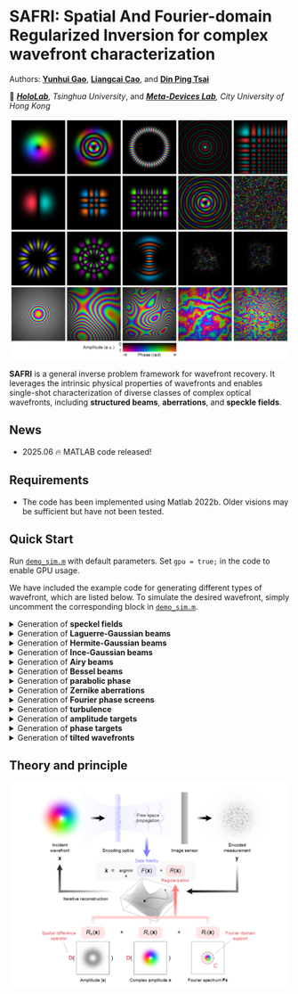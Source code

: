 # **SAFRI**: **S**patial **A**nd **F**ourier-domain **R**egularized **I**nversion for complex wavefront characterization

Authors: **[Yunhui Gao](https://github.com/Yunhui-Gao)**, **[Liangcai Cao](https://scholar.google.com/citations?user=FYYb_-wAAAAJ&hl=en)**, and **[Din Ping Tsai](https://www.cityu.edu.hk/stfprofile/dptsai.htm)**

:school: *[**HoloLab**](http://www.holoddd.com/), Tsinghua University*, and *[**Meta-Devices Lab**](https://dinpingtsai.wixsite.com/mysite), City University of Hong Kong*



<p align="left">
<img src="imgs/fig1.png", width='800'>
</p>


**SAFRI** is a general inverse problem framework for wavefront recovery. It leverages the intrinsic physical properties of wavefronts and enables single-shot characterization of diverse classes of complex optical wavefronts, including **structured beams**, **aberrations**, and **speckle fields**.

## News

- 2025.06 :fire: MATLAB code released!


## Requirements
- The code has been implemented using Matlab 2022b. Older visions may be sufficient but have not been tested.

## Quick Start
Run [`demo_sim.m`](https://github.com/THUHoloLab/SAFRI/blob/master/demo_sim.m) with default parameters. Set `gpu = true;` in the code to enable GPU usage.

We have included the example code for generating different types of wavefront, which are listed below. To simulate the desired wavefront, simply uncomment the corresponding block in [`demo_sim.m`](https://github.com/THUHoloLab/SAFRI/blob/master/demo_sim.m).

<details>
<summary> Generation of <strong>speckel fields</strong></summary>

```matlab
rng(0)                          % random seed, for reproducibility
grain_size = 8;                 % speckle grain size (pixel)
m = round(n/grain_size);        % number of speckles in one dimension
m = round((m+1)/2)*2;           % make m an even number
u = exp(1i*rand(m,m)*2*pi);     % random phase uniformly sampled in [0,2pi)
wavefront = fftshift(fft2(fftshift(zeropad(u,(n-m)/2)))); % fft to obtain speckles
```

</details>

<details>
<summary> Generation of <strong>Laguerre-Gaussian beams</strong></summary>

```matlab
[X,Y] = meshgrid((-n/2:n/2-1)*params.pxsize);   % define 2D coordinate (mm)
z = 0;      % z position (mm)
w0 = 0.2;   % beam waist (mm)
l = 3;      % azimuthal index
p = 3;      % radial index
wavefront = genLaguerreGaussian(X,Y,z,params.wavlen,w0,l,p);
```

</details>

<details>
<summary> Generation of <strong>Hermite-Gaussian beams</strong></summary>

```matlab
[X,Y] = meshgrid((-n/2:n/2-1)*params.pxsize);   % define 2D coordinate (mm)
z = 0;      % z position (mm)
w0 = 0.2;   % beam waist (mm)
mi = 3;     % mode index
ni = 3;     % mode index
wavefront = genHermiteGaussian(X,Y,z,params.wavlen,w0,mi,ni);
```

</details>

<details>
<summary> Generation of <strong>Ince-Gaussian beams</strong></summary>

```matlab
z = 0;      % z position (mm)
w0 = 0.2;   % beam waist (mm)
p = 12;     % order 
m = 8;      % degree
e = 2;      % ellipticity parameter
parity = 0; % parity of the beam (0: even, 1:odd)
wavefront = genInceGaussian(params.pxsize*n/2,n+1,parity,p,m,e,w0,2*pi/params.wavlen,z);
wavefront = wavefront(1:n,1:n);
```

</details>

<details>
<summary> Generation of <strong>Airy beams</strong></summary>

```matlab
[X,Y] = meshgrid((-n/2:n/2-1)*params.pxsize);   % define 2D coordinate (mm)
w0 = 0.2;                       % scaling factor
x0 = -n*0.4*params.pxsize;      % x center location (mm)
y0 = -n*0.4*params.pxsize;      % y center location (mm)
a = 1e-3;                       % exponential truncation factor
wavefront = genAiry(X,Y,w0,x0,y0,a);
```

</details>

<details>
<summary> Generation of <strong>Bessel beams</strong></summary>

```matlab
[X,Y] = meshgrid((-n/2:n/2-1)*params.pxsize);   % define 2D coordinate (mm)
z = 0;              % z position (mm)
n_charge = 3;       % topological charge
theta = pi/3e3;     % axicon angle (rad)
wavefront = genBessel(X,Y,z,params.wavlen,n_charge,theta);
```

</details>

<details>
<summary> Generation of <strong>parabolic phase</strong></summary>

```matlab
[X,Y] = meshgrid((-n/2:n/2-1)*params.pxsize);   % define 2D coordinate (mm)
f = 200;    % focal length (mm)
a = 0.2;    % amplitude attenuation
k = 2*pi/params.wavlen;     % wave number
wavefront = exp(-a*(X.^2+Y.^2)) .* exp(-1i*k*(X.^2+Y.^2)/2/f);
```

</details>

<details>
<summary> Generation of <strong>Zernike aberrations</strong></summary>

```matlab
[X,Y] = meshgrid(linspace(-1,1,n));     % define 2D coordinate
[theta,r] = cart2pol(X,Y);              % convert to polar coordinate
idx = r <= 1;                           % define the circular aperture
n_max = 5;                              % define maximum Zernike order
s_fac = 4;                              % define scaling factor controlling the dynamic range
n_modes = (n_max+2)*(n_max+1)/2;        % number of Zernike modes
z_n = nan(n_modes,1);
z_m = nan(n_modes,1);
for i = 0:n_max
    z_n(i*(i+1)/2+1:(i+1)*(i+2)/2) = i;
    z_m(i*(i+1)/2+1:(i+1)*(i+2)/2) = -i:2:i;
end
rng(0)                                  % set random seed, for reproducibility
coef = 2*rand(n_modes,1)-1;             % uniformly sample Zernike coefficients between [-1,1]
zer = zeros(n,n);
for i = 1:n_modes
    bfun = zeros(n,n);
    bfun(idx) = zernfun(z_n(i),z_m(i),r(idx),theta(idx));
    zer(idx) = zer(idx) + coef(i)*bfun(idx);
end
phase = 2*pi*s_fac*zer;                 % scale the phase profile
phase = imresize(phase(ceil(n/2-sqrt(2)/4*n+1):floor(n/2+sqrt(2)/4*n-1),...
    ceil(n/2-sqrt(2)/4*n+1):floor(n/2+sqrt(2)/4*n-1)),[n,n]);   % crop the central rectangular region
a = 1;    % amplitude attenuation
wavefront = exp(-a*(X.^2 + Y.^2)).*exp(1i*phase);
```

</details>

<details>
<summary> Generation of <strong>Fourier phase screens</strong></summary>

```matlab
seed = 0;       % set random seed, for reproducibility
numsub = 10;    % number of subharmonics for subharmonic sampling
r0 = 0.1;       % Fried parameter (mm)
phase = FourierPhaseScreen(n,params.pxsize,r0,seed,numsub);     % calculate phase screen
[X,Y] = meshgrid((-n/2:n/2-1)*params.pxsize);   % define 2D coordinate (mm)
a = 0.1;        % amplitude attenuation
wavefront = exp(-a*(X.^2 + Y.^2)).*exp(1i*phase);
```

</details>

<details>
<summary> Generation of <strong>turbulence</strong></summary>

```matlab
rng(0)          % set random seed, for reproducibility
n_screen = 10;  % number of phase screens
D1 = 5;         % length of one side of square phase screen (m)
D2 = 1;         % diameter of the observation aperture (m)
Dz = 2e5;       % propagation distance (m)
wavefront = genTurbulence(n,n_screen,D1,D2,Dz,params.wavlen*1e-3);
```

</details>

<details>
<summary> Generation of <strong>amplitude targets</strong></summary>

```matlab
img = im2double(imread('data/thulogo.bmp'));
img = imresize(img,[n/2,n/2]);
img = padarray(1-img,[n/4,n/4],0);
amp = img;
pha = zeros(n,n);
wavefront = amp.*exp(1i*pha);
```

</details>

<details>
<summary> Generation of <strong>phase targets</strong></summary>

```matlab
img = im2double(imread('data/cityulogo.bmp'));
img = imresize(img,[n/2,n/2]);
img = padarray(1-img,[n/4,n/4],0);
amp = ones(n,n);
pha = img*pi;
wavefront = amp.*exp(1i*pha);
```

</details>

<details>
<summary> Generation of <strong>tilted wavefronts</strong></summary>

```matlab
[X,Y] = meshgrid((-n/2:n/2-1)*params.pxsize);   % define 2D coordinate (mm)
kmax = 2*pi/params.pxsize/4/2;
kx = kmax*0.5;
ky = kmax*0.0;
pha = kx*X + ky*Y;
amp = ones(n,n);
wavefront = amp.*exp(1i*pha);
```

</details>


## Theory and principle

<p align="left">
<img src="imgs/fig2.png", width='800'>
</p>
